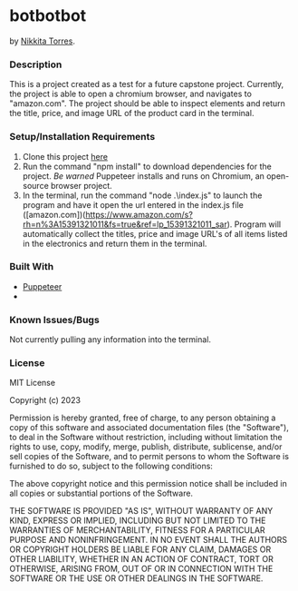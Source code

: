 # botbotbot
by [Nikkita Torres](nikkitatorres@yahoo.com).

### Description
This is a project created as a test for a future capstone project. Currently, the project is able to open a chromium browser, and navigates to "amazon.com". The project should be able to inspect elements and return the title, price, and image URL of the product card in the terminal.

### Setup/Installation Requirements

1. Clone this project [here](https://github.com/NikkitaTorres/botbotbot.git)
2. Run the command "npm install" to download dependencies for the project. *Be warned* Puppeteer installs and runs on Chromium, an open-source browser project.
3. In the terminal, run the command "node .\index.js" to launch the program and have it open the url entered in the index.js file ([amazon.com])(https://www.amazon.com/s?rh=n%3A15391321011&fs=true&ref=lp_15391321011_sar). Program will automatically collect the titles, price and image URL's of all items listed in the electronics and return them in the terminal.

### Built With

* [Puppeteer](https://pptr.dev/)
* 

### Known Issues/Bugs

Not currently pulling any information into the terminal.
### License

MIT License

Copyright (c) 2023

Permission is hereby granted, free of charge, to any person obtaining a copy of this software and associated documentation files (the "Software"), to deal in the Software without restriction, including without limitation the rights to use, copy, modify, merge, publish, distribute, sublicense, and/or sell copies of the Software, and to permit persons to whom the Software is furnished to do so, subject to the following conditions:

The above copyright notice and this permission notice shall be included in all copies or substantial portions of the Software.

THE SOFTWARE IS PROVIDED "AS IS", WITHOUT WARRANTY OF ANY KIND, EXPRESS OR IMPLIED, INCLUDING BUT NOT LIMITED TO THE WARRANTIES OF MERCHANTABILITY, FITNESS FOR A PARTICULAR PURPOSE AND NONINFRINGEMENT. IN NO EVENT SHALL THE AUTHORS OR COPYRIGHT HOLDERS BE LIABLE FOR ANY CLAIM, DAMAGES OR OTHER LIABILITY, WHETHER IN AN ACTION OF CONTRACT, TORT OR OTHERWISE, ARISING FROM, OUT OF OR IN CONNECTION WITH THE SOFTWARE OR THE USE OR OTHER DEALINGS IN THE SOFTWARE.